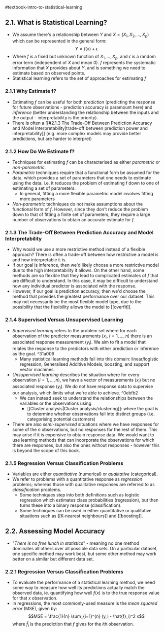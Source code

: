 #textbook-intro-to-statistical-learning

## 2.1. What is Statistical Learning?

- We assume there's a relationship between $Y$ and $X = (X_1, X_2, \dots, X_p)$ which can be represented in the general form:
$$Y = f(x) + \epsilon$$
- Where $f$ is a fixed but unknown function of $X_1, \dots, X_p$, and $\epsilon$ is a random error term (independent of $X$ and mean 0). $f$ represents the systematic information that $X$ provides about $Y$, and is something we need to estimate based on observed points.
- Statistical learning refers to the set of approaches for estimating $f$

### 2.1.1 Why Estimate f?

- Estimating $f$ can be useful for both *prediction* (predicting the response for future observations - prediction accuracy is paramount here) and *inference* (better understanding the relationship between the inputs and the output - interpretability is the priority).
- There is often a [[#2.1.3 The Trade-Off Between Prediction Accuracy and Model Interpretability|trade-off between prediction power and interpretability]] (e.g. more complex models may provide better predictions, but are harder to interpret)

### 2.1.2 How Do We Estimate f?

- Techniques for estimating $f$ can be characterised as either *parametric* or *non-parametric*.
- *Parametric* techniques require that a functional form be assumed for the data, which provides a set of parameters that one needs to estimate using the data. i.e. it reduces the problem of estimating f down to one of estimating a set of parameters.
	- In general, fitting a more flexible parametric model involves fitting more parameters
- *Non-parametric* techniques do not make assumptions about the functional form of $f$. However, since they don't reduce the problem down to that of fitting a finite set of parameters, they require a large number of observations to obtain an accurate estimate for $f$.

### 2.1.3 The Trade-Off Between Prediction Accuracy and Model Interpretability

- Why would we use a more restrictive method instead of a flexible approach? There is often a trade-off between how restrictive a model is and how interpretable it is.
- If our goal is inference, then we'd likely choose a more restrictive model due to the high interpretability it allows. On the other hand, some methods are so flexible that they lead to complicated estimates of $f$ that are difficult to understand. In this case, it may be difficult to understand how any individual predictor is associated with the response. 
- However, if our goal is prediction accuracy, then we'd choose the method that provides the greatest performance over our dataset. This may not necessarily be the most flexible model type, due to the possibility that the flexibility allows the model to [[overfit]].

### 2.1.4 Supervised Versus Unsupervised Learning

- *Supervised learning* refers to the problem set where for each observation of the predictor measurements ($x_i$, $i=1,\dots,n$) there is an associated response measurement ($y_i$). We aim to fit a model that relates the response to the predictors with either prediction or inference as the goal. ^31a009
	- Many statistical learning methods fall into this domain: linear/logistic regression, Generalised Additive Models, boosting, and support vector machines.
- *Unsupervised learning* describes the situation where for every observation ($i=1,\dots,n$), we have a vector of measurements ($x_i$) but no associated response ($y_i$). We do not have response data to supervise our analysis, which limits what we're able to achieve. ^0ebfb2
	- We can instead seek to understand the relationships between the variables or the observations using:
		- [[Cluster analysis|Cluster analysis/clustering]]: where the goal is to determine whether observations fall into distinct groups (i.e. categorising potential customers)
- There are also *semi-supervised* situations where we have responses for some of the $n$ observations, but no responses for the rest of them. This may arise if it is expensive to obtain response data. We would want to use learning methods that can incorporate the observations for which there are responses, but also the ones without responses - however this is beyond the scope of this book.

### 2.1.5 Regression Versus Classification Problems

- Variables are either *quantitative* (numerical) or *qualitative* (categorical).
- We refer to problems with a quantitative response as *regression* problems; whereas those with qualitative responses are referred to as *classification* problems.
	- Some techniques step into both definitions such as logistic regression which estimates class probabilities (regression), but then turns these into a binary response (classification).
	- Some techniques can be used in either quantitative or qualitative situations such as [[K-nearest neighbours]] and [[boosting]].

## 2.2. Assessing Model Accuracy
- "*There is no free lunch in statistics*" - meaning no one method dominates all others over all possible data sets. On a particular dataset, one specific method may work best, but some other method may work better on a similar but different data set. 
### 2.2.1 Regression Versus Classification Problems
- To evaluate the performance of a statistical learning method, we need some way to measure how well its predictions actually match the observed data, ie. quantifying how well $f(x)$ is to the true response value for that $x$ observation. 
- In regressions, the most commonly-used measure is the *mean squared error* (MSE), given by:
$$MSE = \frac{1}{n} \sum_{i=1}^{n} (y_i - \hat{f}_i)^2 x$$
where $\hat{f}_i$ is the prediction that $f$ gives for the $i$th observation. 